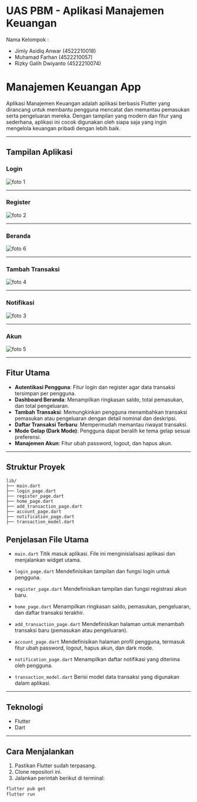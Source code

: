 # UAS PBM - Aplikasi Manajemen Keuangan
Nama Kelompok :
- Jimly Asidiq Anwar (4522210018)
- Muhamad Farhan (4522210057)
- Rizky Galih Dwiyanto (4522210074)


# Manajemen Keuangan App

Aplikasi Manajemen Keuangan adalah aplikasi berbasis Flutter yang dirancang untuk membantu pengguna mencatat dan memantau pemasukan serta pengeluaran mereka. Dengan tampilan yang modern dan fitur yang sederhana, aplikasi ini cocok digunakan oleh siapa saja yang ingin mengelola keuangan pribadi dengan lebih baik.

---

## Tampilan Aplikasi

### Login

![foto 1](https://github.com/user-attachments/assets/5671fc6c-c86b-4fcf-890c-e5265ccdbabc)


---

### Register

![foto 2](https://github.com/user-attachments/assets/10b22f9f-31d3-4cf7-9921-9bec0621a5e0)


---

### Beranda

![foto 6](https://github.com/user-attachments/assets/c2bbc732-cab2-4b66-811c-c50c276998c6)


---

### Tambah Transaksi

![foto 4](https://github.com/user-attachments/assets/57c8eed7-5de0-4fd8-bbf6-a39c8acbf6fa)


---

### Notifikasi

![foto 3](https://github.com/user-attachments/assets/83f7474c-4086-4889-9a49-7846290e88b3)


---

### Akun

![foto 5](https://github.com/user-attachments/assets/c1e196e3-231d-4746-a17b-ad6a30739259)


---

##  Fitur Utama

- **Autentikasi Pengguna**: Fitur login dan register agar data transaksi tersimpan per pengguna.
- **Dashboard Beranda**: Menampilkan ringkasan saldo, total pemasukan, dan total pengeluaran.
- **Tambah Transaksi**: Memungkinkan pengguna menambahkan transaksi pemasukan atau pengeluaran dengan detail nominal dan deskripsi.
- **Daftar Transaksi Terbaru**: Mempermudah memantau riwayat transaksi.
- **Mode Gelap (Dark Mode)**: Pengguna dapat beralih ke tema gelap sesuai preferensi.
- **Manajemen Akun**: Fitur ubah password, logout, dan hapus akun.

---

##  Struktur Proyek
```
lib/
├── main.dart
├── login_page.dart
├── register_page.dart
├── home_page.dart
├── add_transaction_page.dart
├── account_page.dart
├── notification_page.dart
├── transaction_model.dart
```

##  Penjelasan File Utama
* `main.dart`
Titik masuk aplikasi. File ini menginisialisasi aplikasi dan menjalankan widget utama.

* `login_page.dart`
Mendefinisikan tampilan dan fungsi login untuk pengguna.

* `register_page.dart`
Mendefinisikan tampilan dan fungsi registrasi akun baru.

* `home_page.dart`
Menampilkan ringkasan saldo, pemasukan, pengeluaran, dan daftar transaksi terakhir.

* `add_transaction_page.dart`
Mendefinisikan halaman untuk menambah transaksi baru (pemasukan atau pengeluaran).

* `account_page.dart`
Mendefinisikan halaman profil pengguna, termasuk fitur ubah password, logout, hapus akun, dan dark mode.

* `notification_page.dart`
Menampilkan daftar notifikasi yang diterima oleh pengguna.

* `transaction_model.dart`
Berisi model data transaksi yang digunakan dalam aplikasi.

---

##  Teknologi

- Flutter
- Dart

---

##  Cara Menjalankan
1. Pastikan Flutter sudah terpasang.
2. Clone repositori ini.
3. Jalankan perintah berikut di terminal:

```bash
flutter pub get
flutter run

